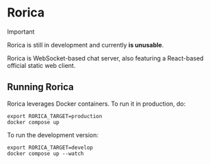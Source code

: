 # Rorica

> [!IMPORTANT]
> Rorica is still in development and currently **is unusable**.

Rorica is WebSocket-based chat server, also featuring a React-based official
static web client.

## Running Rorica
Rorica leverages Docker containers. To run it in production, do:

```shell
export RORICA_TARGET=production
docker compose up
```

To run the development version:
```shell
export RORICA_TARGET=develop
docker compose up --watch
```

